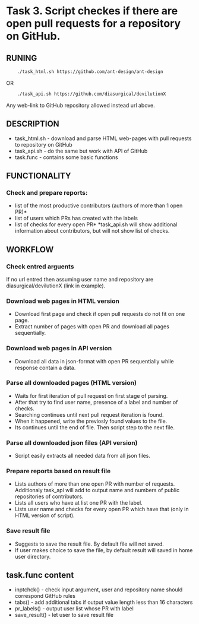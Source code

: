 # Task 3. Script checkes if there are open pull requests for a repository on GitHub.


## RUNING
```sh
	./task_html.sh https://github.com/ant-design/ant-design
```
OR
```sh
	./task_api.sh https://github.com/diasurgical/devilutionX
```
Any web-link to GitHub repository allowed instead url above.


## DESCRIPTION
* task_html.sh - download and parse HTML web-pages with pull requests to repository on GitHub
* task_api.sh - do the same but work with API of GitHub
* task.func - contains some basic functions


## FUNCTIONALITY
### Check and prepare reports:
* list of the most productive contributors (authors of more than 1 open PR)*
* list of users which PRs has created with the labels
* list of checks for every open PR*
*task_api.sh will show additional information about contributors, but will not show list of checks.


## WORKFLOW

### Check entred arguents
If no url entred then assuming user name and repository are diasurgical/devilutionX (link in example).

### Download web pages in HTML version
* Download first page and check if open pull requests do not fit on one page.
* Extract number of pages with open PR and download all pages sequentially.
### Download web pages in API version
* Download all data in json-format with open PR sequentially while response contain a data.

### Parse all downloaded pages (HTML version)
* Waits for first iteration of pull request on first stage of parsing.
* After that try to find user name, presence of a label and number of checks.
* Searching continues until next pull request iteration is found.
* When it happened, write the previosly found values ​​to the file.
* Its continues until the end of file. Then script step to the next file.
### Parse all downloaded json files (API version)
* Script easily extracts all needed data from all json files.

### Prepare reports based on result file
* Lists authors of more than one open PR with number of requests. Additionaly task_api will add to output name and numbers of public repositories of contributors.
* Lists all users who have at list one PR with the label.
* Lists user name and checks for every open PR which have that (only in HTML version of script).

### Save result file
* Suggests to save the result file. By default file will not saved.
* If user makes choice to save the file, by default result will saved in home user directory.


## task.func content
* inptchck() - check input argument, user and repository name should correspond GitHub rules
* tabs() - add additional tabs if output value length less than 16 characters
* pr_labels() - output user list whose PR with label
* save_result() - let user to save result file

